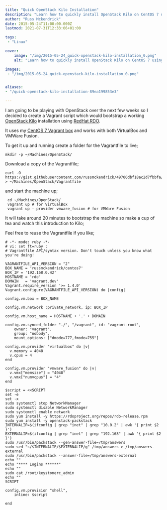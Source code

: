 ```yaml
---
title: "Quick OpenStack Kilo Installation"
description: "Learn how to quickly install OpenStack Kilo on CentOS 7 using Vagrant and RedHat RDO. Follow step-by-step instructions for setting up a test environment."
author: "Russ Mckendrick"
date: 2015-05-24T11:00:00.000Z
lastmod: 2021-07-31T12:33:06+01:00

tags:
 - "Linux"

cover:
    image: "/img/2015-05-24_quick-openstack-kilo-installation_0.png" 
    alt: "Learn how to quickly install OpenStack Kilo on CentOS 7 using Vagrant and RedHat RDO. Follow step-by-step instructions for setting up a test environment."

images:
 - "/img/2015-05-24_quick-openstack-kilo-installation_0.png"


aliases:
- "/quick-openstack-kilo-installation-89ea199853e3"

---
```


I am going to be playing with OpenStack over the next few weeks so I decided to create a Vagrant script which would bootstrap a working [OpenStack Kilo](https://wiki.openstack.org/wiki/ReleaseNotes/Kilo) installation using [RedHat RDO](https://www.rdoproject.org/ "RDO Project").

It uses my [CentOS 7 Vagrant box](https://vagrantcloud.com/russmckendrick/boxes/centos7) and works with both VirtualBox and VMWare Fusion.

To get it up and running create a folder for the Vagrantfile to live;

```
mkdir -p ~/Machines/OpenStack/
```

Download a copy of the Vagrantfile;

```
curl -O https://gist.githubusercontent.com/russmckendrick/49700dbf18ac2d7fbbfa/raw/46c367fa9d257bab46affe15a19904c9d5171be9/Vagrantfile > ~/Machines/OpenStack/Vagrantfile
```

and start the machine up;

```
 cd ~/Machines/OpenStack/
 vagrant up # for VirtualBox
 vagrant up — provider vmware_fusion # for VMWare Fusion
```

It will take around 20 minutes to bootstrap the machine so make a cup of tea and watch this introduction to Kilo;

Feel free to reuse the Vagrantfile if you like;

```
# -*- mode: ruby -*-
# vi: set ft=ruby :
# Vagrantfile API/syntax version. Don't touch unless you know what you're doing!

VAGRANTFILE_API_VERSION = "2"
BOX_NAME = 'russmckendrick/centos7'
BOX_IP = '192.168.0.42'
HOSTNAME = 'rdo'
DOMAIN   = 'vagrant.dev'
Vagrant.require_version '>= 1.4.0'
Vagrant.configure(VAGRANTFILE_API_VERSION) do |config|

config.vm.box = BOX_NAME

config.vm.network :private_network, ip: BOX_IP

config.vm.host_name = HOSTNAME + '.' + DOMAIN

config.vm.synced_folder "./", "/vagrant", id: "vagrant-root",
    owner: "vagrant",
    group: "nobody",
    mount_options: ["dmode=777,fmode=755"]

config.vm.provider "virtualbox" do |v|
  v.memory = 4048
  v.cpus = 4
end

config.vm.provider "vmware_fusion" do |v|
  v.vmx["memsize"] = "4048"
  v.vmx["numvcpus"] = "4"
end

$script = <<SCRIPT
set -e
set -x
sudo systemctl stop NetworkManager
sudo systemctl disable NetworkManager
sudo systemctl enable network
sudo yum install -y https://rdoproject.org/repos/rdo-release.rpm
sudo yum install -y openstack-packstack
INTERNALIP=$(ifconfig | grep "inet" | grep "10.0.2" | awk '{ print $2 }')
EXTERNALIP=$(ifconfig | grep "inet" | grep "192.168" | awk '{ print $2 }')
sudo /usr/bin/packstack --gen-answer-file=/tmp/answers
sudo sed "s/$INTERNALIP/$EXTERNALIP/g" /tmp/answers > /tmp/answers-external
sudo /usr/bin/packstack --answer-file=/tmp/answers-external
echo ""
echo "**** Logins ******"
echo ""
sudo cat /root/keystonerc_admin
echo ""
SCRIPT

config.vm.provision "shell",
    inline: $script

end
```
